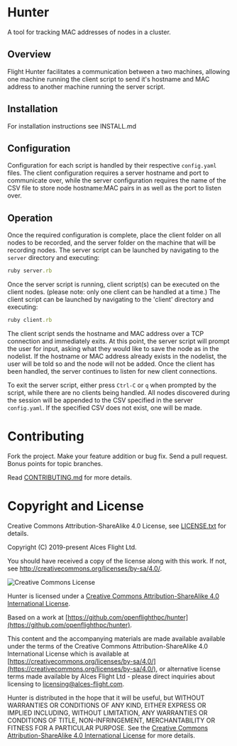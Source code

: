 # Hunter

A tool for tracking MAC addresses of nodes in a cluster.

## Overview

Flight Hunter facilitates a communication between a two machines,
allowing one machine running the client script to send it's hostname
and MAC address to another machine running the server script.

## Installation

For installation instructions see INSTALL.md

## Configuration

Configuration for each script is handled by their respective `config.yaml`
files. The client configuration requires a server hostname and port
to communicate over, while the server configuration requires the
name of the CSV file to store node hostname:MAC pairs in as well as the port to listen over.

## Operation

Once the required configuration is complete, place the client folder on
all nodes to be recorded, and the server folder on the machine that will
be recording nodes.
The server script can be launched by navigating to the `server`
directory and executing:
```ruby
ruby server.rb
```
Once the server script is running, client script(s) can be executed on
the client nodes. (please note: only one client can be handled at a time.)
The client script can be launched by navigating to the 'client'
directory and executing:
```ruby
ruby client.rb
```
The client script sends the hostname and MAC address over a TCP
connection and immediately exits. At this point, the server script
will prompt the user for input, asking what they would like to
save the node as in the nodelist. If the hostname or MAC address already
exists in the nodelist, the user will be told so and the node will not
be added. Once the client has been handled, the server continues
to listen for new client connections.

To exit the server script, either press `Ctrl-C` or `q` when prompted
by the script, while there are no clients being handled. All nodes
discovered during the session will be appended to the CSV specified
in the server `config.yaml`. If the specified CSV does not exist,
one will be made.

# Contributing

Fork the project. Make your feature addition or bug fix. Send a pull
request. Bonus points for topic branches.

Read [CONTRIBUTING.md](CONTRIBUTING.md) for more details.

# Copyright and License

Creative Commons Attribution-ShareAlike 4.0 License, see [LICENSE.txt](LICENSE.txt) for details.

Copyright (C) 2019-present Alces Flight Ltd.

You should have received a copy of the license along with this work.
If not, see <http://creativecommons.org/licenses/by-sa/4.0/>.

![Creative Commons License](https://i.creativecommons.org/l/by-sa/4.0/88x31.png)

Hunter is licensed under a [Creative Commons Attribution-ShareAlike 4.0 International License](http://creativecommons.org/licenses/by-sa/4.0/).

Based on a work at [https://github.com/openflighthpc/hunter](https://github.com/openflighthpc/hunter).

This content and the accompanying materials are made available available
under the terms of the Creative Commons Attribution-ShareAlike 4.0
International License which is available at [https://creativecommons.org/licenses/by-sa/4.0/](https://creativecommons.org/licenses/by-sa/4.0/),
or alternative license terms made available by Alces Flight Ltd -
please direct inquiries about licensing to
[licensing@alces-flight.com](mailto:licensing@alces-flight.com).

Hunter is distributed in the hope that it will be useful, but
WITHOUT WARRANTIES OR CONDITIONS OF ANY KIND, EITHER EXPRESS OR
IMPLIED INCLUDING, WITHOUT LIMITATION, ANY WARRANTIES OR CONDITIONS OF
TITLE, NON-INFRINGEMENT, MERCHANTABILITY OR FITNESS FOR A PARTICULAR
PURPOSE. See the [Creative Commons Attribution-ShareAlike 4.0
International License](https://creativecommons.org/licenses/by-sa/4.0/) for more
details.

